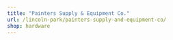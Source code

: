 ```yaml
---
title: "Painters Supply & Equipment Co."
url: /lincoln-park/painters-supply-and-equipment-co/
shop: hardware
---
```

